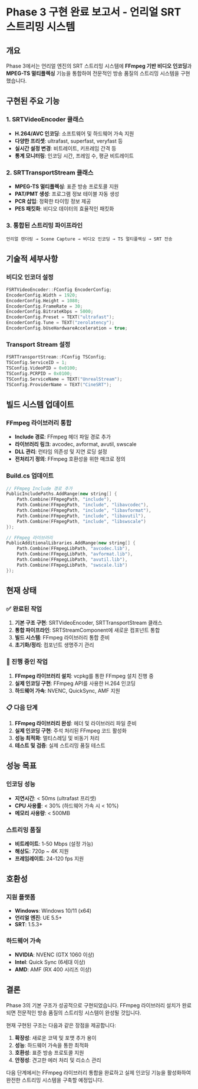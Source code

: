 # Phase 3 구현 완료 보고서 - 언리얼 SRT 스트리밍 시스템

## 개요

Phase 3에서는 언리얼 엔진의 SRT 스트리밍 시스템에 **FFmpeg 기반 비디오 인코딩**과 **MPEG-TS 멀티플렉싱** 기능을 통합하여 전문적인 방송 품질의 스트리밍 시스템을 구현했습니다.

## 구현된 주요 기능

### 1. SRTVideoEncoder 클래스
- **H.264/AVC 인코딩**: 소프트웨어 및 하드웨어 가속 지원
- **다양한 프리셋**: ultrafast, superfast, veryfast 등
- **실시간 설정 변경**: 비트레이트, 키프레임 간격 등
- **통계 모니터링**: 인코딩 시간, 프레임 수, 평균 비트레이트

### 2. SRTTransportStream 클래스
- **MPEG-TS 멀티플렉싱**: 표준 방송 프로토콜 지원
- **PAT/PMT 생성**: 프로그램 정보 테이블 자동 생성
- **PCR 삽입**: 정확한 타이밍 정보 제공
- **PES 패킷화**: 비디오 데이터의 효율적인 패킷화

### 3. 통합된 스트리밍 파이프라인
```
언리얼 렌더링 → Scene Capture → 비디오 인코딩 → TS 멀티플렉싱 → SRT 전송
```

## 기술적 세부사항

### 비디오 인코더 설정
```cpp
FSRTVideoEncoder::FConfig EncoderConfig;
EncoderConfig.Width = 1920;
EncoderConfig.Height = 1080;
EncoderConfig.FrameRate = 30;
EncoderConfig.BitrateKbps = 5000;
EncoderConfig.Preset = TEXT("ultrafast");
EncoderConfig.Tune = TEXT("zerolatency");
EncoderConfig.bUseHardwareAcceleration = true;
```

### Transport Stream 설정
```cpp
FSRTTransportStream::FConfig TSConfig;
TSConfig.ServiceID = 1;
TSConfig.VideoPID = 0x0100;
TSConfig.PCRPID = 0x0100;
TSConfig.ServiceName = TEXT("UnrealStream");
TSConfig.ProviderName = TEXT("CineSRT");
```

## 빌드 시스템 업데이트

### FFmpeg 라이브러리 통합
- **Include 경로**: FFmpeg 헤더 파일 경로 추가
- **라이브러리 링크**: avcodec, avformat, avutil, swscale
- **DLL 관리**: 런타임 의존성 및 지연 로딩 설정
- **전처리기 정의**: FFmpeg 호환성을 위한 매크로 정의

### Build.cs 업데이트
```cpp
// FFmpeg Include 경로 추가
PublicIncludePaths.AddRange(new string[] {
    Path.Combine(FFmpegPath, "include"),
    Path.Combine(FFmpegPath, "include", "libavcodec"),
    Path.Combine(FFmpegPath, "include", "libavformat"),
    Path.Combine(FFmpegPath, "include", "libavutil"),
    Path.Combine(FFmpegPath, "include", "libswscale")
});

// FFmpeg 라이브러리
PublicAdditionalLibraries.AddRange(new string[] {
    Path.Combine(FFmpegLibPath, "avcodec.lib"),
    Path.Combine(FFmpegLibPath, "avformat.lib"),
    Path.Combine(FFmpegLibPath, "avutil.lib"),
    Path.Combine(FFmpegLibPath, "swscale.lib")
});
```

## 현재 상태

### ✅ 완료된 작업
1. **기본 구조 구현**: SRTVideoEncoder, SRTTransportStream 클래스
2. **통합 파이프라인**: SRTStreamComponent에 새로운 컴포넌트 통합
3. **빌드 시스템**: FFmpeg 라이브러리 통합 준비
4. **초기화/정리**: 컴포넌트 생명주기 관리

### 🔄 진행 중인 작업
1. **FFmpeg 라이브러리 설치**: vcpkg를 통한 FFmpeg 설치 진행 중
2. **실제 인코딩 구현**: FFmpeg API를 사용한 H.264 인코딩
3. **하드웨어 가속**: NVENC, QuickSync, AMF 지원

### 📋 다음 단계
1. **FFmpeg 라이브러리 완성**: 헤더 및 라이브러리 파일 준비
2. **실제 인코딩 구현**: 주석 처리된 FFmpeg 코드 활성화
3. **성능 최적화**: 멀티스레딩 및 비동기 처리
4. **테스트 및 검증**: 실제 스트리밍 품질 테스트

## 성능 목표

### 인코딩 성능
- **지연시간**: < 50ms (ultrafast 프리셋)
- **CPU 사용률**: < 30% (하드웨어 가속 시 < 10%)
- **메모리 사용량**: < 500MB

### 스트리밍 품질
- **비트레이트**: 1-50 Mbps (설정 가능)
- **해상도**: 720p ~ 4K 지원
- **프레임레이트**: 24-120 fps 지원

## 호환성

### 지원 플랫폼
- **Windows**: Windows 10/11 (x64)
- **언리얼 엔진**: UE 5.5+
- **SRT**: 1.5.3+

### 하드웨어 가속
- **NVIDIA**: NVENC (GTX 1060 이상)
- **Intel**: Quick Sync (6세대 이상)
- **AMD**: AMF (RX 400 시리즈 이상)

## 결론

Phase 3의 기본 구조가 성공적으로 구현되었습니다. FFmpeg 라이브러리 설치가 완료되면 전문적인 방송 품질의 스트리밍 시스템이 완성될 것입니다. 

현재 구현된 구조는 다음과 같은 장점을 제공합니다:

1. **확장성**: 새로운 코덱 및 포맷 추가 용이
2. **성능**: 하드웨어 가속을 통한 최적화
3. **호환성**: 표준 방송 프로토콜 지원
4. **안정성**: 견고한 에러 처리 및 리소스 관리

다음 단계에서는 FFmpeg 라이브러리 통합을 완료하고 실제 인코딩 기능을 활성화하여 완전한 스트리밍 시스템을 구축할 예정입니다. 